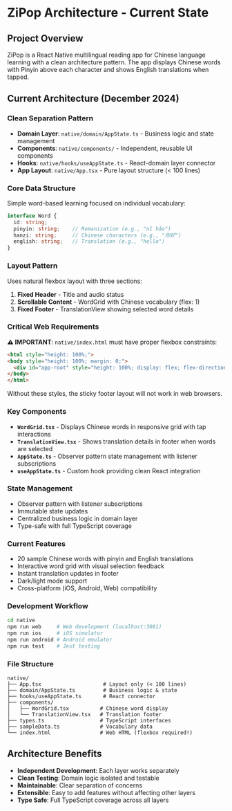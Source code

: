 # ZiPop Architecture - Current State

## Project Overview
ZiPop is a React Native multilingual reading app for Chinese language learning with a clean architecture pattern. The app displays Chinese words with Pinyin above each character and shows English translations when tapped.

## Current Architecture (December 2024)

### Clean Separation Pattern
- **Domain Layer**: `native/domain/AppState.ts` - Business logic and state management
- **Components**: `native/components/` - Independent, reusable UI components  
- **Hooks**: `native/hooks/useAppState.ts` - React-domain layer connector
- **App Layout**: `native/App.tsx` - Pure layout structure (< 100 lines)

### Core Data Structure
Simple word-based learning focused on individual vocabulary:

```typescript
interface Word {
  id: string;
  pinyin: string;    // Romanization (e.g., "nǐ hǎo")
  hanzi: string;     // Chinese characters (e.g., "你好")
  english: string;   // Translation (e.g., "hello")
}
```

### Layout Pattern
Uses natural flexbox layout with three sections:
1. **Fixed Header** - Title and audio status
2. **Scrollable Content** - WordGrid with Chinese vocabulary (flex: 1)
3. **Fixed Footer** - TranslationView showing selected word details

### Critical Web Requirements
**⚠️ IMPORTANT**: `native/index.html` must have proper flexbox constraints:

```html
<html style="height: 100%;">
<body style="height: 100%; margin: 0;">
  <div id="app-root" style="height: 100%; display: flex; flex-direction: column;"></div>
</body>
</html>
```

Without these styles, the sticky footer layout will not work in web browsers.

### Key Components
- **`WordGrid.tsx`** - Displays Chinese words in responsive grid with tap interactions
- **`TranslationView.tsx`** - Shows translation details in footer when words are selected
- **`AppState.ts`** - Observer pattern state management with listener subscriptions
- **`useAppState.ts`** - Custom hook providing clean React integration

### State Management
- Observer pattern with listener subscriptions
- Immutable state updates
- Centralized business logic in domain layer
- Type-safe with full TypeScript coverage

### Current Features
- 20 sample Chinese words with pinyin and English translations
- Interactive word grid with visual selection feedback
- Instant translation updates in footer
- Dark/light mode support
- Cross-platform (iOS, Android, Web) compatibility

### Development Workflow
```bash
cd native
npm run web     # Web development (localhost:3001)
npm run ios     # iOS simulator
npm run android # Android emulator
npm run test    # Jest testing
```

### File Structure
```
native/
├── App.tsx                    # Layout only (< 100 lines)
├── domain/AppState.ts         # Business logic & state
├── hooks/useAppState.ts       # React connector
├── components/
│   ├── WordGrid.tsx          # Chinese word display
│   └── TranslationView.tsx   # Translation footer
├── types.ts                  # TypeScript interfaces
├── sampleData.ts             # Vocabulary data
└── index.html                # Web HTML (flexbox required!)
```

## Architecture Benefits
- **Independent Development**: Each layer works separately
- **Clean Testing**: Domain logic isolated and testable  
- **Maintainable**: Clear separation of concerns
- **Extensible**: Easy to add features without affecting other layers
- **Type Safe**: Full TypeScript coverage across all layers 
